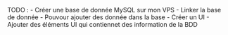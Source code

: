 TODO : 
    - Créer une base de donnée MySQL sur mon VPS
    - Linker la base de donnée
    - Pouvour ajouter des donnée dans la base
    - Créer un UI
    - Ajouter des éléments UI qui contiennet des information de la BDD
